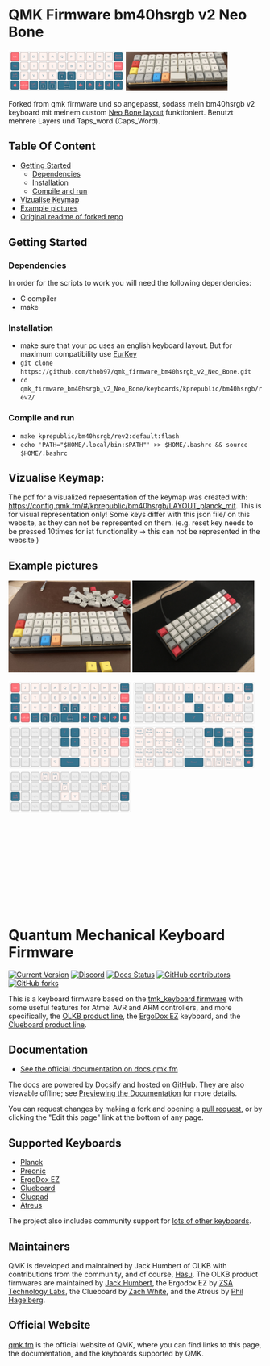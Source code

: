 # QMK Firmware bm40hsrgb v2 Neo Bone


<p float="left">
    <img src="./keyboards/kprepublic/bm40hsrgb/rev2/_github_example_pictures//layer1.png"  width="45.5%" height="45.5%">
    <img src="./keyboards/kprepublic/bm40hsrgb/rev2/_github_example_pictures/1.jpeg"  width="40%" height="40%">
</p>

Forked from qmk firmware und so angepasst, sodass mein bm40hsrgb v2 keyboard mit meinem custom [Neo Bone layout](https://www.neo-layout.org/Layouts/bone/) funktioniert. Benutzt mehrere Layers und Taps_word (Caps_Word).

## Table Of Content

- [Getting Started](#getting-started)
  - [Dependencies](#dependencies)
  - [Installation](#installation)
  - [Compile and run](#compile-and-run)
- [Vizualise Keymap](#vizualise-keymap)
- [Example pictures](#example-pictures)
- [Original readme of forked repo](#quantum-mechanical-keyboard-firmware)


## Getting Started

### Dependencies

In order for the scripts to work you will need the following dependencies:
 * C compiler
 * make

### Installation
 - make sure that your pc uses an english keyboard layout. But for maximum compatibility use [EurKey](https://eurkey.steffen.bruentjen.eu/layout.html) 
 - `git clone https://github.com/thob97/qmk_firmware_bm40hsrgb_v2_Neo_Bone.git`
 - `cd qmk_firmware_bm40hsrgb_v2_Neo_Bone/keyboards/kprepublic/bm40hsrgb/rev2/`

### Compile and run
 - `make kprepublic/bm40hsrgb/rev2:default:flash`
 - `echo 'PATH="$HOME/.local/bin:$PATH"' >> $HOME/.bashrc && source $HOME/.bashrc`

## Vizualise Keymap:
The pdf for a visualized representation of the keymap was created with: https://config.qmk.fm/#/kprepublic/bm40hsrgb/LAYOUT_planck_mit.
This is for visual representation only! Some keys differ with this json file/ on this website, as they can not be represented on them. (e.g. reset key needs to be pressed 10times for ist functionality -> this can not be represented in the website )


## Example pictures
<p float="left">
    <img src="./keyboards/kprepublic/bm40hsrgb/rev2/_github_example_pictures/preview1.jpeg"  width="48%" height="48%">
    <img src="./keyboards/kprepublic/bm40hsrgb/rev2/_github_example_pictures/2.JPG"  width="48%" height="48%">
</p>
<p float="left">
    <img src="./keyboards/kprepublic/bm40hsrgb/rev2/_github_example_pictures/layer1.png"  width="48%" height="48%">
    <img src="./keyboards/kprepublic/bm40hsrgb/rev2/_github_example_pictures/layer2.png"  width="48%" height="48%">
    <img src="./keyboards/kprepublic/bm40hsrgb/rev2/_github_example_pictures/layer3.png"  width="48%" height="48%">
    <img src="./keyboards/kprepublic/bm40hsrgb/rev2/_github_example_pictures/layer4.png"  width="48%" height="48%">
    <img src="./keyboards/kprepublic/bm40hsrgb/rev2/_github_example_pictures/layer5.png"  width="48%" height="48%">

</p>

<br>
<br>
<br>
<br>
<br>
<br>
<br>
<br>
<br>
<br>

# Quantum Mechanical Keyboard Firmware

[![Current Version](https://img.shields.io/github/tag/qmk/qmk_firmware.svg)](https://github.com/qmk/qmk_firmware/tags)
[![Discord](https://img.shields.io/discord/440868230475677696.svg)](https://discord.gg/Uq7gcHh)
[![Docs Status](https://img.shields.io/badge/docs-ready-orange.svg)](https://docs.qmk.fm)
[![GitHub contributors](https://img.shields.io/github/contributors/qmk/qmk_firmware.svg)](https://github.com/qmk/qmk_firmware/pulse/monthly)
[![GitHub forks](https://img.shields.io/github/forks/qmk/qmk_firmware.svg?style=social&label=Fork)](https://github.com/qmk/qmk_firmware/)

This is a keyboard firmware based on the [tmk\_keyboard firmware](https://github.com/tmk/tmk_keyboard) with some useful features for Atmel AVR and ARM controllers, and more specifically, the [OLKB product line](https://olkb.com), the [ErgoDox EZ](https://ergodox-ez.com) keyboard, and the [Clueboard product line](https://clueboard.co).

## Documentation

* [See the official documentation on docs.qmk.fm](https://docs.qmk.fm)

The docs are powered by [Docsify](https://docsify.js.org/) and hosted on [GitHub](/docs/). They are also viewable offline; see [Previewing the Documentation](https://docs.qmk.fm/#/contributing?id=previewing-the-documentation) for more details.

You can request changes by making a fork and opening a [pull request](https://github.com/qmk/qmk_firmware/pulls), or by clicking the "Edit this page" link at the bottom of any page.

## Supported Keyboards

* [Planck](/keyboards/planck/)
* [Preonic](/keyboards/preonic/)
* [ErgoDox EZ](/keyboards/ergodox_ez/)
* [Clueboard](/keyboards/clueboard/)
* [Cluepad](/keyboards/clueboard/17/)
* [Atreus](/keyboards/atreus/)

The project also includes community support for [lots of other keyboards](/keyboards/).

## Maintainers

QMK is developed and maintained by Jack Humbert of OLKB with contributions from the community, and of course, [Hasu](https://github.com/tmk). The OLKB product firmwares are maintained by [Jack Humbert](https://github.com/jackhumbert), the Ergodox EZ by [ZSA Technology Labs](https://github.com/zsa), the Clueboard by [Zach White](https://github.com/skullydazed), and the Atreus by [Phil Hagelberg](https://github.com/technomancy).

## Official Website

[qmk.fm](https://qmk.fm) is the official website of QMK, where you can find links to this page, the documentation, and the keyboards supported by QMK.
